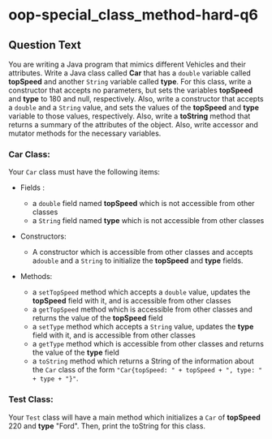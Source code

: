 # oop-special_class_method-hard-q6

## Question Text

You are writing a Java program that mimics different Vehicles and their attributes. Write a Java class called **Car**
that has a `double` variable called **topSpeed** and another `String` variable called **type**. For this
class, write a constructor that accepts no parameters, but sets the variables **topSpeed** and **type** to 180 and null,
respectively. Also, write a constructor that accepts a `double` and a `String` value, and sets the values
of the **topSpeed** and **type** variable to those values, respectively. Also, write a **toString** method that returns
a summary of the attributes of the object. Also, write accessor and mutator methods for the necessary variables.

### Car Class:

Your `Car` class must have the following items:

- Fields :
    - a `double` field named **topSpeed** which is not accessible from other classes
    - a `String` field named **type** which is not accessible from other classes

- Constructors:
    - A constructor which is accessible from other classes and accepts a`double` and a `String` to initialize the
      **topSpeed** and **type** fields.

- Methods:
    - a `setTopSpeed` method which accepts a `double` value, updates the **topSpeed** field with it, and is accessible
      from
      other classes
    - a `getTopSpeed` method which is accessible from other classes and returns the value of the **topSpeed** field
    - a `setType` method which accepts a `String` value, updates the **type** field with it, and is accessible
      from other classes
    - a `getType` method which is accessible from other classes and returns the value of the **type** field
    - a `toString` method which returns a String of the information about the `Car` class of the form
      `"Car{topSpeed: " + topSpeed + ", type: " + type + "}"`.

### Test Class:

Your `Test` class will have a main method which initializes a `Car` of **topSpeed** 220 and **type** "Ford". Then,
print the toString for this class.